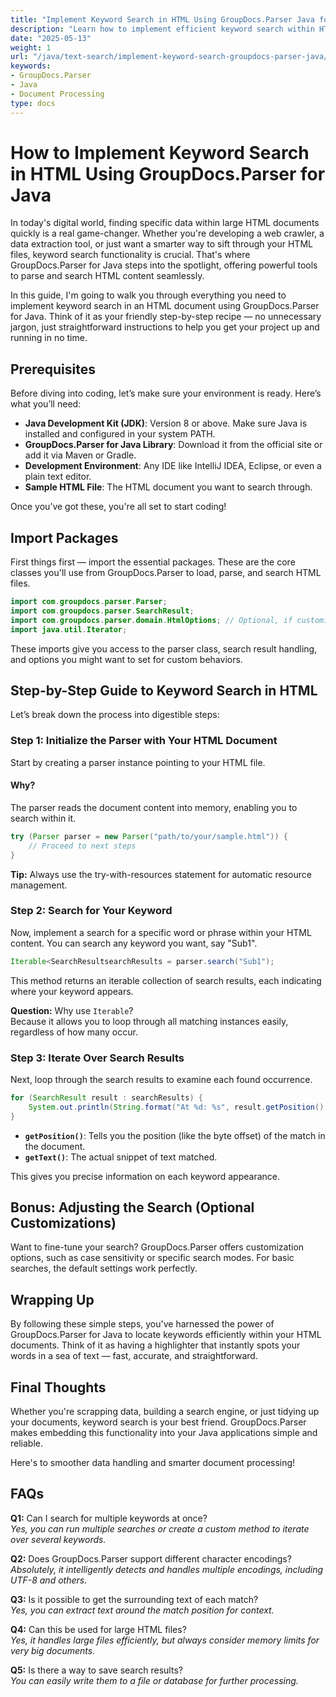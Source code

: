 ```yaml
---
title: "Implement Keyword Search in HTML Using GroupDocs.Parser Java for Efficient Text Analysis"
description: "Learn how to implement efficient keyword search within HTML documents using GroupDocs.Parser for Java. Enhance your applications with powerful content search capabilities."
date: "2025-05-13"
weight: 1
url: "/java/text-search/implement-keyword-search-groupdocs-parser-java/"
keywords:
- GroupDocs.Parser
- Java
- Document Processing
type: docs
---
```

# How to Implement Keyword Search in HTML Using GroupDocs.Parser for Java

In today's digital world, finding specific data within large HTML documents quickly is a real game-changer. Whether you're developing a web crawler, a data extraction tool, or just want a smarter way to sift through your HTML files, keyword search functionality is crucial. That's where GroupDocs.Parser for Java steps into the spotlight, offering powerful tools to parse and search HTML content seamlessly.

In this guide, I'm going to walk you through everything you need to implement keyword search in an HTML document using GroupDocs.Parser for Java. Think of it as your friendly step-by-step recipe — no unnecessary jargon, just straightforward instructions to help you get your project up and running in no time.


## Prerequisites

Before diving into coding, let’s make sure your environment is ready. Here’s what you’ll need:

- **Java Development Kit (JDK)**: Version 8 or above. Make sure Java is installed and configured in your system PATH.
- **GroupDocs.Parser for Java Library**: Download it from the official site or add it via Maven or Gradle.
- **Development Environment**: Any IDE like IntelliJ IDEA, Eclipse, or even a plain text editor.
- **Sample HTML File**: The HTML document you want to search through.

Once you’ve got these, you're all set to start coding!


## Import Packages

First things first — import the essential packages. These are the core classes you'll use from GroupDocs.Parser to load, parse, and search HTML files.

```java
import com.groupdocs.parser.Parser;
import com.groupdocs.parser.SearchResult;
import com.groupdocs.parser.domain.HtmlOptions; // Optional, if customizing
import java.util.Iterator;
```

These imports give you access to the parser class, search result handling, and options you might want to set for custom behaviors.


## Step-by-Step Guide to Keyword Search in HTML

Let’s break down the process into digestible steps:

### Step 1: Initialize the Parser with Your HTML Document

Start by creating a parser instance pointing to your HTML file. 

#### Why?  
The parser reads the document content into memory, enabling you to search within it.

```java
try (Parser parser = new Parser("path/to/your/sample.html")) {
    // Proceed to next steps
}
```

**Tip:** Always use the try-with-resources statement for automatic resource management.


### Step 2: Search for Your Keyword

Now, implement a search for a specific word or phrase within your HTML content. You can search any keyword you want, say "Sub1".

```java
Iterable<SearchResultsearchResults = parser.search("Sub1");
```

This method returns an iterable collection of search results, each indicating where your keyword appears.

**Question:** Why use `Iterable`?  
Because it allows you to loop through all matching instances easily, regardless of how many occur.


### Step 3: Iterate Over Search Results

Next, loop through the search results to examine each found occurrence.

```java
for (SearchResult result : searchResults) {
    System.out.println(String.format("At %d: %s", result.getPosition(), result.getText()));
}
```

- **`getPosition()`**: Tells you the position (like the byte offset) of the match in the document.
- **`getText()`**: The actual snippet of text matched.

This gives you precise information on each keyword appearance.


## Bonus: Adjusting the Search (Optional Customizations)

Want to fine-tune your search? GroupDocs.Parser offers customization options, such as case sensitivity or specific search modes. For basic searches, the default settings work perfectly.


## Wrapping Up

By following these simple steps, you've harnessed the power of GroupDocs.Parser for Java to locate keywords efficiently within your HTML documents. Think of it as having a highlighter that instantly spots your words in a sea of text — fast, accurate, and straightforward.


## Final Thoughts

Whether you're scrapping data, building a search engine, or just tidying up your documents, keyword search is your best friend. GroupDocs.Parser makes embedding this functionality into your Java applications simple and reliable.

Here's to smoother data handling and smarter document processing!


## FAQs

**Q1:** Can I search for multiple keywords at once?  
*Yes, you can run multiple searches or create a custom method to iterate over several keywords.*

**Q2:** Does GroupDocs.Parser support different character encodings?  
*Absolutely, it intelligently detects and handles multiple encodings, including UTF-8 and others.*

**Q3:** Is it possible to get the surrounding text of each match?  
*Yes, you can extract text around the match position for context.*

**Q4:** Can this be used for large HTML files?  
*Yes, it handles large files efficiently, but always consider memory limits for very big documents.*

**Q5:** Is there a way to save search results?  
*You can easily write them to a file or database for further processing.*
